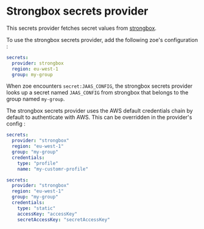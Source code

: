 # Strongbox secrets provider

This secrets provider fetches secret values from [strongbox](https://github.com/schibsted/strongbox).

To use the strongbox secrets provider, add the following zoe's configuration :

```yaml
secrets:
  provider: strongbox
  region: eu-west-1
  group: my-group
```

When zoe encounters `secret:JAAS_CONFIG`, the strongbox secrets provider looks up a secret named `JAAS_CONFIG` from strongbox that belongs to the group named `my-group`.

The strongbox secrets provider uses the AWS default credentials chain by default to authenticate with AWS. This can be overridden in the provider's config :

```yaml tab="profile"
secrets:
  provider: "strongbox"
  region: "eu-west-1"
  group: "my-group"
  credentials:
    type: "profile"
    name: "my-customr-profile"
```

```yaml tab="static"
secrets:
  provider: "strongbox"
  region: "eu-west-1"
  group: "my-group"
  credentials:
    type: "static"
    accessKey: "accessKey"
    secretAccessKey: "secretAccessKey"
```
